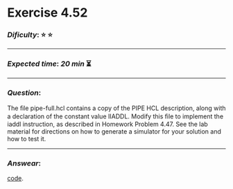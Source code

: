 Exercise 4.52
==============

### ***Dificulty***: :star: :star:

---

### ***Expected time***: ***20 min*** :hourglass_flowing_sand:

---

### ***Question***:
The ﬁle pipe-full.hcl contains a copy of the PIPE HCL description, along with a declaration of the constant value IIADDL. Modify this ﬁle to implement the iaddl instruction, as described in Homework Problem 4.47. See the lab material for directions on how to generate a simulator for your solution and how to test it.

---  

### ***Answear***:  

[code](./pipe-full.hcl).  